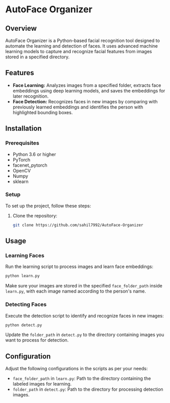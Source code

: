 
# AutoFace Organizer

## Overview
AutoFace Organizer is a Python-based facial recognition tool designed to automate the learning and detection of faces. It uses advanced machine learning models to capture and recognize facial features from images stored in a specified directory.

## Features
- **Face Learning:** Analyzes images from a specified folder, extracts face embeddings using deep learning models, and saves the embeddings for later recognition.
- **Face Detection:** Recognizes faces in new images by comparing with previously learned embeddings and identifies the person with highlighted bounding boxes.

## Installation

### Prerequisites
- Python 3.6 or higher
- PyTorch
- facenet_pytorch
- OpenCV
- Numpy
- sklearn

### Setup
To set up the project, follow these steps:

1. Clone the repository:
   ```bash
   git clone https://github.com/sahil7992/AutoFace-Organizer
   ```


## Usage

### Learning Faces
Run the learning script to process images and learn face embeddings:
```bash
python learn.py
```
Make sure your images are stored in the specified `face_folder_path` inside `learn.py`, with each image named according to the person's name.

### Detecting Faces
Execute the detection script to identify and recognize faces in new images:
```bash
python detect.py
```
Update the `folder_path` in `detect.py` to the directory containing images you want to process for detection.

## Configuration
Adjust the following configurations in the scripts as per your needs:
- `face_folder_path` in `learn.py`: Path to the directory containing the labeled images for learning.
- `folder_path` in `detect.py`: Path to the directory for processing detection images.


